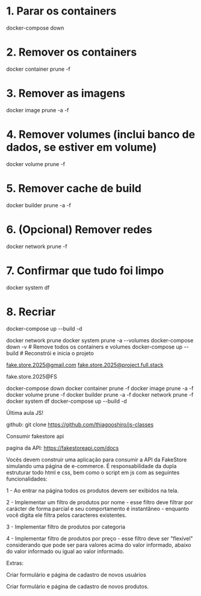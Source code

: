 # 1. Parar os containers
docker-compose down

# 2. Remover os containers
docker container prune -f

# 3. Remover as imagens
docker image prune -a -f

# 4. Remover volumes (inclui banco de dados, se estiver em volume)
docker volume prune -f

# 5. Remover cache de build
docker builder prune -a -f

# 6. (Opcional) Remover redes
docker network prune -f

# 7. Confirmar que tudo foi limpo
docker system df

# 8. Recriar
docker-compose up --build -d



 docker network prune
 docker system prune -a --volumes
 docker-compose down -v  # Remove todos os containers e volumes
 docker-compose up --build  # Reconstrói e inicia o projeto

fake.store.2025@gmail.com
fake.store.2025@project.full.stack



fake.store.2025@FS


docker-compose down
docker container prune -f
docker image prune -a -f
docker volume prune -f
docker builder prune -a -f
docker network prune -f
docker system df
docker-compose up --build -d



Última aula JS!

github: 
git clone https://github.com/thiagooshiro/js-classes


Consumir fakestore api

pagina da API: https://fakestoreapi.com/docs

Vocês devem construir uma aplicação para consumir a API da FakeStore simulando uma página de e-commerce. 
É responsabilidade da dupla estruturar todo html e css, bem como o script em js com as seguintes funcionalidades: 

1 - Ao entrar na página todos os produtos devem ser exibidos na tela.

2 - Implementar um filtro de produtos por nome - esse filtro deve filtrar por carácter de forma parcial e seu comportamento é instantâneo - enquanto você digita ele filtra pelos caracteres existentes.

3 - Implementar filtro de produtos por categoria

4 - Implementar filtro de produtos por preço - esse filtro deve ser "flexível" 
considerando que pode ser para valores acima do valor informado, abaixo do valor informado
ou igual ao valor informado.

Extras:

Criar formulário  e página de cadastro de novos usuários

Criar formulário e página de cadastro de novos produtos.
